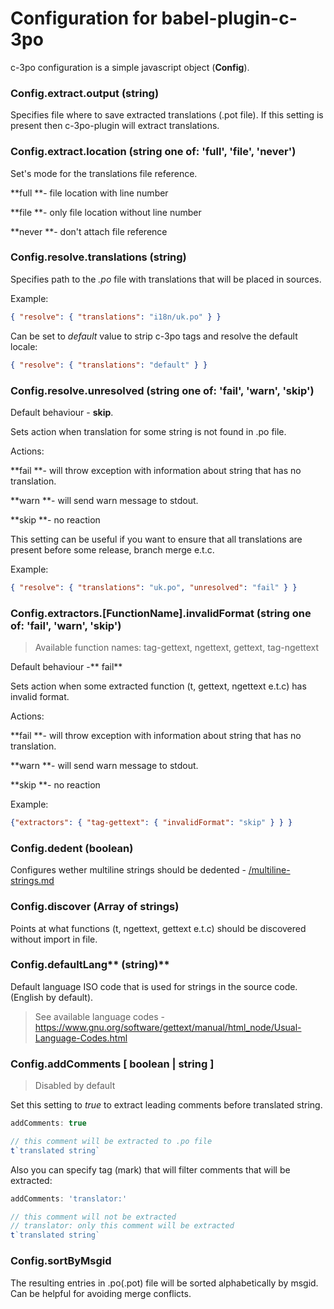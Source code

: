 # Configuration for babel-plugin-c-3po

c-3po configuration is a simple javascript object \(**Config**\).

### Config.extract.output \(string\)

Specifies file where to save extracted translations \(.pot file\). If this setting is present then c-3po-plugin will extract translations.

### Config.extract.location \(string one of: 'full', 'file', 'never'\)

Set's mode for the translations file reference.

**full **- file location with line number

**file **- only file location without line number

**never **- don't attach file reference

### **Config.resolve.translations \(string\)**

Specifies path to the *.po* file with translations that will be placed in sources.

Example:
```json
{ "resolve": { "translations": "i18n/uk.po" } }
``` 

Can be set to *default* value to strip c-3po tags and resolve the default locale:

```json
{ "resolve": { "translations": "default" } }
```

### **Config.resolve.unresolved \(string one of: 'fail', 'warn', 'skip'\)**

Default behaviour - **skip**.

Sets action when translation for some string is not found in .po file.

Actions:

**fail **- will throw exception with information about string that has no translation.

**warn **- will send warn message to stdout.

**skip **- no reaction

This setting can be useful if you want to ensure that all translations are present before some release, branch merge e.t.c.

Example: 
```json
{ "resolve": { "translations": "uk.po", "unresolved": "fail" } }
```

### Config.extractors.[FunctionName].invalidFormat \(string one of: 'fail', 'warn', 'skip'\)

> Available function names: tag-gettext, ngettext, gettext, tag-ngettext

Default behaviour -** fail**

Sets action when some extracted function \(t, gettext, ngettext e.t.c\) has invalid format.

Actions:

**fail **- will throw exception with information about string that has no translation.

**warn **- will send warn message to stdout.

**skip **- no reaction

Example:
```json
{"extractors": { "tag-gettext": { "invalidFormat": "skip" } } }
```

### Config.dedent \(boolean\)

Configures wether multiline strings should be dedented - [/multiline-strings.md](/multiline-strings.md)

### Config.discover \(Array of strings\)

Points at what functions \(t, ngettext, gettext e.t.c\) should be discovered without import in file.

### Config.defaultLang** \(string\)**

Default language ISO code that is used for strings in the source code. (English by default).

> See available language codes - https://www.gnu.org/software/gettext/manual/html_node/Usual-Language-Codes.html

### Config.addComments **[ boolean | string ]**
> Disabled by default

Set this setting to *true* to extract leading comments before translated string.
```js
addComments: true
```

```js
// this comment will be extracted to .po file
t`translated string`
```

Also you can specify tag (mark) that will filter comments that will be extracted:
```js
addComments: 'translator:'
```

```js
// this comment will not be extracted
// translator: only this comment will be extracted
t`translated string`
```

### Config.sortByMsgid

The resulting entries in .po(.pot) file will be sorted alphabetically by msgid. Can be helpful
for avoiding merge conflicts.